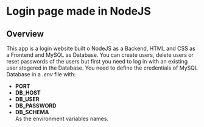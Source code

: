 # Login page made in NodeJS

## Overview
This app is a login website built o NodeJS as a Backend, HTML and CSS as a Frontend and MySQL as Database. You can create users, delete users or reset passwords of the users but first you need to log in with an existing user stogered in the Database. You need to define the credentials of MySQL Database in a *.env* file with:
- **PORT**
- **DB_HOST**
- **DB_USER**
- **DB_PASSWORD**
- **DB_SCHEMA**\
As the environment variables names.
